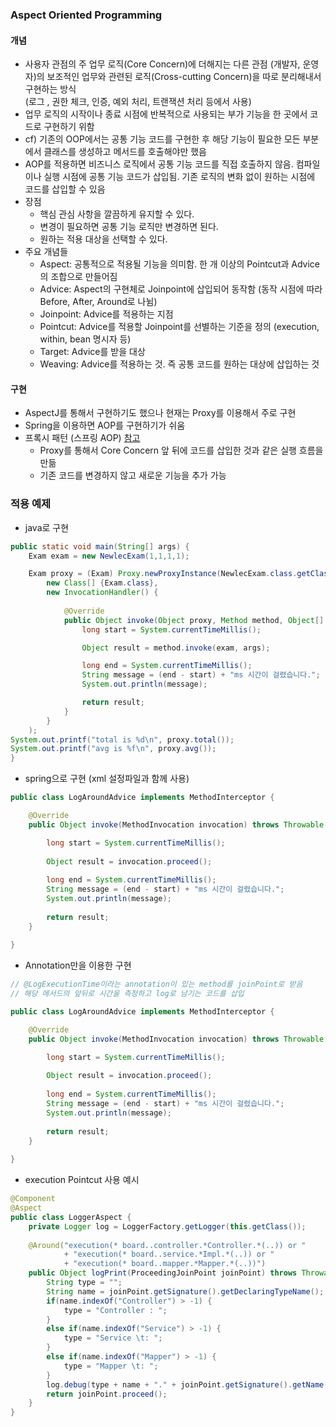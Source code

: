 ### Aspect Oriented Programming
#### 개념
- 사용자 관점의 주 업무 로직(Core Concern)에 더해지는 다른 관점 (개발자, 운영자)의 보조적인 업무와 관련된 로직(Cross-cutting Concern)을 따로 분리해내서 구현하는 방식     
  (로그 , 권한 체크, 인증, 예외 처리, 트랜잭션 처리 등에서 사용)
- 업무 로직의 시작이나 종료 시점에 반복적으로 사용되는 부가 기능을 한 곳에서 코드로 구현하기 위함
- cf) 기존의 OOP에서는 공통 기능 코드를 구현한 후 해당 기능이 필요한 모든 부분에서 클래스를 생성하고 메서드를 호출해야만 했음
- AOP를 적용하면 비즈니스 로직에서 공통 기능 코드를 직접 호출하지 않음. 컴파일이나 실행 시점에 공통 기능 코드가 삽입됨. 기존 로직의 변화 없이 원하는 시점에 코드를 삽입할 수 있음
- 장점
  - 핵심 관심 사항을 깔끔하게 유지할 수 있다. 
  - 변경이 필요하면 공통 기능 로직만 변경하면 된다. 
  - 원하는 적용 대상을 선택할 수 있다.
- 주요 개념들
  - Aspect: 공통적으로 적용될 기능을 의미함. 한 개 이상의 Pointcut과 Advice의 조합으로 만들어짐
  - Advice: Aspect의 구현체로 Joinpoint에 삽입되어 동작함 (동작 시점에 따라 Before, After, Around로 나뉨)
  - Joinpoint: Advice를 적용하는 지점
  - Pointcut: Advice를 적용할 Joinpoint를 선별하는 기준을 정의 (execution, within, bean 명시자 등)
  - Target: Advice를 받을 대상
  - Weaving: Advice를 적용하는 것. 즉 공통 코드를 원하는 대상에 삽입하는 것

#### 구현
- AspectJ를 통해서 구현하기도 했으나 현재는 Proxy를 이용해서 주로 구현
- Spring을 이용하면 AOP를 구현하기가 쉬움
- 프록시 패턴 (스프링 AOP) [참고](https://refactoring.guru/design-patterns/proxy)    
  - Proxy를 통해서 Core Concern 앞 뒤에 코드를 삽입한 것과 같은 실행 흐름을 만듦
  - 기존 코드를 변경하지 않고 새로운 기능을 추가 가능

### 적용 예제
- java로 구현
```java
public static void main(String[] args) {
	Exam exam = new NewlecExam(1,1,1,1);

	Exam proxy = (Exam) Proxy.newProxyInstance(NewlecExam.class.getClassLoader(),
		new Class[] {Exam.class},
		new InvocationHandler() {
					
			@Override
			public Object invoke(Object proxy, Method method, Object[] args) throws Throwable {
				long start = System.currentTimeMillis();

				Object result = method.invoke(exam, args);

				long end = System.currentTimeMillis();
				String message = (end - start) + "ms 시간이 걸렸습니다.";
				System.out.println(message);

				return result;
			}
		}
	);	
System.out.printf("total is %d\n", proxy.total());
System.out.printf("avg is %f\n", proxy.avg());
}
```
- spring으로 구현 (xml 설정파일과 함께 사용)
```java
public class LogAroundAdvice implements MethodInterceptor {

	@Override
	public Object invoke(MethodInvocation invocation) throws Throwable {

		long start = System.currentTimeMillis();
		
		Object result = invocation.proceed();
		
		long end = System.currentTimeMillis();
		String message = (end - start) + "ms 시간이 걸렸습니다.";
		System.out.println(message);
		
		return result;
	}
	
}
```
- Annotation만을 이용한 구현
```java
// @LogExecutionTime이라는 annotation이 있는 method를 joinPoint로 받음
// 해당 메서드의 앞뒤로 시간을 측정하고 log로 남기는 코드를 삽입

public class LogAroundAdvice implements MethodInterceptor {

	@Override
	public Object invoke(MethodInvocation invocation) throws Throwable {

		long start = System.currentTimeMillis();
		
		Object result = invocation.proceed();
		
		long end = System.currentTimeMillis();
		String message = (end - start) + "ms 시간이 걸렸습니다.";
		System.out.println(message);
		
		return result;
	}
	
}
```

- execution Pointcut 사용 예시
```java
@Component
@Aspect
public class LoggerAspect {
	private Logger log = LoggerFactory.getLogger(this.getClass());
	
	@Around("execution(* board..controller.*Controller.*(..)) or "
			+ "execution(* board..service.*Impl.*(..)) or "
			+ "execution(* board..mapper.*Mapper.*(..))")
	public Object logPrint(ProceedingJoinPoint joinPoint) throws Throwable {
		String type = "";
		String name = joinPoint.getSignature().getDeclaringTypeName();
		if(name.indexOf("Controller") > -1) {
			type = "Controller : ";
		}
		else if(name.indexOf("Service") > -1) {
			type = "Service \t: ";
		}
		else if(name.indexOf("Mapper") > -1) {
			type = "Mapper \t: ";
		}
		log.debug(type + name + "." + joinPoint.getSignature().getName() + "()");
		return joinPoint.proceed();
	}
}
```
